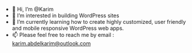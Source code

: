 - 👋 Hi, I’m @Karim
- 👀 I’m interested in building WordPress sites
- 🌱 I’m currently learning how to create highly customized, user friendly and mobile responsive WordPress web apps.
- 📫 Please feel free to reach me by email : karim.abdelkarim@outlook.com

<!---
Karim93-ICT/Karim93-ICT is a ✨ special ✨ repository because its `README.md` (this file) appears on your GitHub profile.
You can click the Preview link to take a look at your changes.
--->
